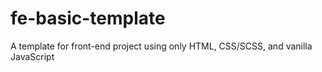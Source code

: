 # fe-basic-template
A template for front-end project using only HTML, CSS/SCSS, and vanilla JavaScript
